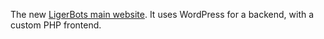 The new [LigerBots main website](https://ligerbots.org). It uses WordPress for a backend, with a custom PHP frontend.